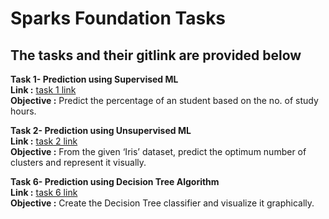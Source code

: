# Sparks Foundation Tasks
## The tasks and their gitlink are provided below

**Task 1- Prediction using Supervised ML** <br>
**Link :** [task 1 link](https://github.com/suraj-shaik/SparksFoundationTasks/blob/main/task1-Prediction%20using%20Supervised%20ML.py) <br>
**Objective :** Predict the percentage of an student based on the no. of study hours.


**Task 2- Prediction using Unsupervised ML** <br>
**Link :** [task 2 link](https://github.com/suraj-shaik/SparksFoundationTasks/blob/main/task2-Prediction%20using%20Unsupervised%20ML.py)<br>
**Objective :** From the given ‘Iris’ dataset, predict the optimum number of clusters
and represent it visually.


**Task 6- Prediction using Decision Tree Algorithm** <br>
**Link :** [task 6 link](https://github.com/suraj-shaik/SparksFoundationTasks/blob/main/task6-Prediction%20using%20Decision%20Tree%20Algorithm.py) <br>
**Objective :** Create the Decision Tree classifier and visualize it graphically.
